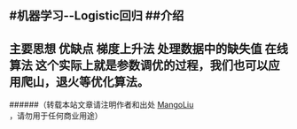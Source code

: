 ﻿#机器学习--Logistic回归
##介绍
--------------------------------
主要思想
优缺点
梯度上升法
处理数据中的缺失值
在线算法
这个实际上就是参数调优的过程，我们也可以应用爬山，退火等优化算法。
--------------------------------
######（转载本站文章请注明作者和出处 <a href="https://github.com/MangoLiu">MangoLiu</a> ，请勿用于任何商业用途）

